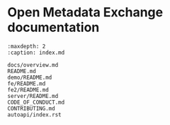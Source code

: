 # Open Metadata Exchange documentation
```{toctree}
:maxdepth: 2
:caption: index.md

docs/overview.md
README.md
demo/README.md
fe/README.md
fe2/README.md
server/README.md
CODE_OF_CONDUCT.md
CONTRIBUTING.md
autoapi/index.rst
```
